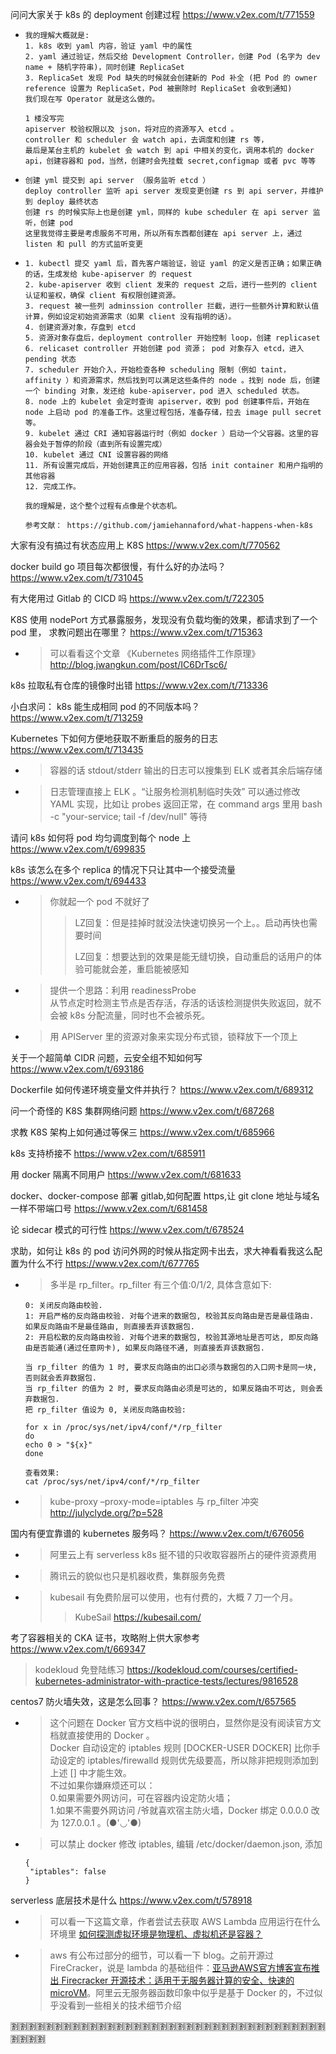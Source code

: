
问问大家关于 k8s 的 deployment 创建过程 https://www.v2ex.com/t/771559
- >
  ```
  我的理解大概就是:
  1. k8s 收到 yaml 内容，验证 yaml 中的属性
  2. yaml 通过验证，然后交给 Development Controller，创建 Pod (名字为 dev name + 随机字符串)，同时创建 ReplicaSet
  3. ReplicaSet 发现 Pod 缺失的时候就会创建新的 Pod 补全 (把 Pod 的 owner reference 设置为 ReplicaSet，Pod 被删除时 ReplicaSet 会收到通知)
  我们现在写 Operator 就是这么做的。
  ```
  ```
  1 楼没写完
  apiserver 校验权限以及 json，将对应的资源写入 etcd 。
  controller 和 scheduler 会 watch api，去调度和创建 rs 等，
  最后是某台主机的 kubelet 会 watch 到 api 中相关的变化，调用本机的 docker api，创建容器和 pod，当然，创建时会先挂载 secret,configmap 或者 pvc 等等
  ```
- >
  ```
  创建 yml 提交到 api server （服务监听 etcd ）
  deploy controller 监听 api server 发现变更创建 rs 到 api server，并维护到 deploy 最终状态
  创建 rs 的时候实际上也是创建 yml，同样的 kube scheduler 在 api server 监听，创建 pod
  这里我觉得主要是考虑服务不可用，所以所有东西都创建在 api server 上，通过 listen 和 pull 的方式监听变更
  ```
- >
  ```
  1. kubectl 提交 yaml 后，首先客户端验证，验证 yaml 的定义是否正确；如果正确的话，生成发给 kube-apiserver 的 request
  2. kube-apiserver 收到 client 发来的 request 之后，进行一些列的 client 认证和鉴权，确保 client 有权限创建资源。
  3. request 被一些列 adminssion controller 拦截，进行一些额外计算和默认值计算，例如设定初始资源需求（如果 client 没有指明的话）。
  4. 创建资源对象，存盘到 etcd
  5. 资源对象存盘后，deployment controller 开始控制 loop，创建 replicaset
  6. relicaset controller 开始创建 pod 资源； pod 对象存入 etcd，进入 pending 状态
  7. scheduler 开始介入，开始检查各种 scheduling 限制（例如 taint，affinity ）和资源需求，然后找到可以满足这些条件的 node 。找到 node 后，创建一个 binding 对象，发还给 kube-apiserver，pod 进入 scheduled 状态。
  8. node 上的 kubelet 会定时查询 apiserver，收到 pod 创建事件后，开始在 node 上启动 pod 的准备工作。这里过程包括，准备存储，拉去 image pull secret 等。
  9. kubelet 通过 CRI 通知容器运行时（例如 docker ）启动一个父容器。这里的容器会处于暂停的阶段（直到所有设置完成）
  10. kubelet 通过 CNI 设置容器的网络
  11. 所有设置完成后，开始创建真正的应用容器，包括 init container 和用户指明的其他容器
  12. 完成工作。
  
  我的理解是，这个整个过程有点像是个状态机。
  
  参考文献： https://github.com/jamiehannaford/what-happens-when-k8s
  ```

大家有没有搞过有状态应用上 K8S https://www.v2ex.com/t/770562

docker build go 项目每次都很慢，有什么好的办法吗？ https://www.v2ex.com/t/731045

有大佬用过 Gitlab 的 CICD 吗 https://www.v2ex.com/t/722305

K8S 使用 nodePort 方式暴露服务，发现没有负载均衡的效果，都请求到了一个 pod 里， 求教问题出在哪里？ https://www.v2ex.com/t/715363
- > 可以看看这个文章 《Kubernetes 网络插件工作原理》 http://blog.jwangkun.com/post/IC6DrTsc6/

k8s 拉取私有仓库的镜像时出错 https://www.v2ex.com/t/713336

小白求问： k8s 能生成相同 pod 的不同版本吗？ https://www.v2ex.com/t/713259

Kubernetes 下如何方便地获取不断重启的服务的日志 https://www.v2ex.com/t/713435
- > 容器的话 stdout/stderr 输出的日志可以搜集到 ELK 或者其余后端存储
- > 日志管理直接上 ELK 。“让服务检测机制临时失效” 可以通过修改 YAML 实现，比如让 probes 返回正常，在 command args 里用 bash -c "your-service; tail -f /dev/null" 等待

请问 k8s 如何将 pod 均匀调度到每个 node 上 https://www.v2ex.com/t/699835

k8s 该怎么在多个 replica 的情况下只让其中一个接受流量 https://www.v2ex.com/t/694433
- > 你就起一个 pod 不就好了
  >> LZ回复：但是挂掉时就没法快速切换另一个上。。启动再快也需要时间
  >>
  >> LZ回复：想要达到的效果是能无缝切换，自动重启的话用户的体验可能就会差，重启能被感知
- > 提供一个思路：利用 readinessProbe <br> 从节点定时检测主节点是否存活，存活的话该检测提供失败返回，就不会被 k8s 分配流量，同时也不会被杀死。
- > 用 APIServer 里的资源对象来实现分布式锁，锁释放下一个顶上

关于一个超简单 CIDR 问题，云安全组不知如何写 https://www.v2ex.com/t/693186

Dockerfile 如何传递环境变量文件并执行？ https://www.v2ex.com/t/689312

问一个奇怪的 K8S 集群网络问题 https://www.v2ex.com/t/687268

求教 K8S 架构上如何通过等保三 https://www.v2ex.com/t/685966

k8s 支持桥接不 https://www.v2ex.com/t/685911

用 docker 隔离不同用户 https://www.v2ex.com/t/681633

docker、docker-compose 部署 gitlab,如何配置 https,让 git clone 地址与域名一样不带端口号 https://www.v2ex.com/t/681458

论 sidecar 模式的可行性 https://www.v2ex.com/t/678524

求助，如何让 k8s 的 pod 访问外网的时候从指定网卡出去，求大神看看我这么配置为什么不行 https://www.v2ex.com/t/677765
- > 多半是 rp_filter。rp_filter 有三个值:0/1/2, 具体含意如下:
  ```
  0: 关闭反向路由校验.
  1: 开启严格的反向路由校验. 对每个进来的数据包, 校验其反向路由是否是最佳路由. 如果反向路由不是最佳路由, 则直接丢弃该数据包.
  2: 开启松散的反向路由校验. 对每个进来的数据包, 校验其源地址是否可达, 即反向路由是否能通(通过任意网卡), 如果反向路径不通, 则直接丢弃该数据包.

  当 rp_filter 的值为 1 时, 要求反向路由的出口必须与数据包的入口网卡是同一块, 否则就会丢弃数据包.
  当 rp_filter 的值为 2 时, 要求反向路由必须是可达的, 如果反路由不可达, 则会丢弃数据包.
  把 rp_filter 值设为 0, 关闭反向路由校验:

  for x in /proc/sys/net/ipv4/conf/*/rp_filter
  do
  echo 0 > "${x}"
  done

  查看效果:
  cat /proc/sys/net/ipv4/conf/*/rp_filter
  ```
- > kube-proxy –proxy-mode=iptables 与 rp_filter 冲突 http://julyclyde.org/?p=528

国内有便宜靠谱的 kubernetes 服务吗？ https://www.v2ex.com/t/676056
- > 阿里云上有 serverless k8s 挺不错的只收取容器所占的硬件资源费用
- > 腾讯云的貌似也只是机器收费，集群服务免费
- > kubesail 有免费阶层可以使用，也有付费的，大概 7 刀一个月。
  >> KubeSail https://kubesail.com/

考了容器相关的 CKA 证书，攻略附上供大家参考 https://www.v2ex.com/t/669347
> kodekloud 免登陆练习 https://kodekloud.com/courses/certified-kubernetes-administrator-with-practice-tests/lectures/9816528

centos7 防火墙失效，这是怎么回事？ https://www.v2ex.com/t/657565
- > 这个问题在 Docker 官方文档中说的很明白，显然你是没有阅读官方文档就直接使用的 Docker 。
    <br> Docker 自动设定的 iptables 规则 [DOCKER-USER DOCKER] 比你手动设定的 iptables/firewalld 规则优先级要高，所以除非把规则添加到上述 [] 中才能生效。
    <br> 不过如果你嫌麻烦还可以：
    <br> 0.如果需要外网访问，可在容器内设定防火墙；
    <br> 1.如果不需要外网访问 /爷就喜欢宿主防火墙，Docker 绑定 0.0.0.0 改为 127.0.0.1 。(●'◡'●)
- > 可以禁止 docker 修改 iptables, 编辑 /etc/docker/daemon.json, 添加
    ```
    {
     "iptables": false
    }
    ```

serverless 底层技术是什么 https://www.v2ex.com/t/578918
- > 可以看一下这篇文章，作者尝试去获取 AWS Lambda 应用运行在什么环境里 [如何探测虚拟环境是物理机、虚拟机还是容器？](https://www.infoq.cn/article/536L*XPRudOwCkiTDgM4)
- > aws 有公布过部分的细节，可以看一下 blog。之前开源过 FireCracker，说是 lambda 的基础组件：[亚马逊AWS官方博客宣布推出 Firecracker 开源技术：适用于无服务器计算的安全、快速的 microVM](https://aws.amazon.com/cn/blogs/china/firecracker-open-source-secure-fast-microvm-serverless/)。阿里云无服务器函数印象中似乎是基于 Docker 的，不过似乎没看到一些相关的技术细节介绍

:u5272::u5272::u5272::u5272::u5272::u5272::u5272::u5272::u5272::u5272::u5272::u5272::u5272::u5272::u5272::u5272::u5272::u5272::u5272::u5272::u5272::u5272::u5272::u5272::u5272::u5272::u5272::u5272::u5272::u5272::u5272::u5272::u5272::u5272::u5272::u5272::u5272::u5272::u5272::u5272:
